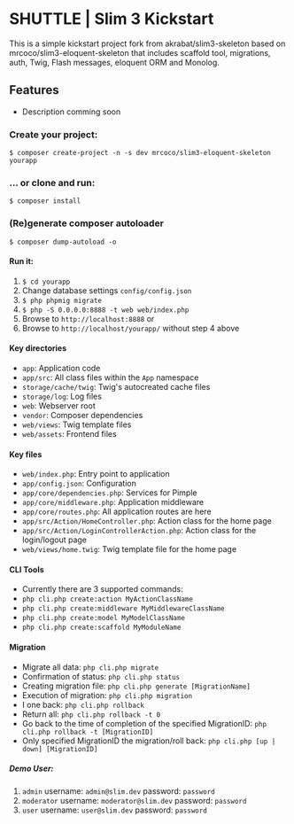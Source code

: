 # SHUTTLE | Slim 3 Kickstart

This is a simple kickstart project fork from 
akrabat/slim3-skeleton
based on
mrcoco/slim3-eloquent-skeleton
that includes 
scaffold tool, migrations, auth, Twig, Flash messages, eloquent ORM and Monolog.

## Features

* Description comming soon

### Create your project:

    $ composer create-project -n -s dev mrcoco/slim3-eloquent-skeleton yourapp

### ... or clone and run:

    $ composer install

### (Re)generate composer autoloader

    $ composer dump-autoload -o

#### Run it:

1. `$ cd yourapp`
2. Change database settings `config/config.json`
3. `$ php phpmig migrate`
4. `$ php -S 0.0.0.0:8888 -t web web/index.php`
5. Browse to `http://localhost:8888` 
or
6. Browse to `http://localhost/yourapp/` without step 4 above

#### Key directories

* `app`: Application code
* `app/src`: All class files within the `App` namespace
* `storage/cache/twig`: Twig's autocreated cache files
* `storage/log`: Log files
* `web`: Webserver root
* `vendor`: Composer dependencies
* `web/views`: Twig template files
* `web/assets`: Frontend files

#### Key files

* `web/index.php`: Entry point to application
* `app/config.json`: Configuration
* `app/core/dependencies.php`: Services for Pimple
* `app/core/middleware.php`: Application middleware
* `app/core/routes.php`: All application routes are here
* `app/src/Action/HomeController.php`: Action class for the home page
* `app/src/Action/LoginControllerAction.php`: Action class for the login/logout page
* `web/views/home.twig`: Twig template file for the home page

#### CLI Tools
* Currently there are 3 supported commands:
* `php cli.php create:action MyActionClassName`
* `php cli.php create:middleware MyMiddlewareClassName`
* `php cli.php create:model MyModelClassName`
* `php cli.php create:scaffold MyModuleName`


#### Migration
* Migrate all data: `php cli.php migrate`
* Confirmation of status: `php cli.php status`
* Creating migration file: `php cli.php generate [MigrationName]`
* Execution of migration: `php cli.php migration`
* I one back: `php cli.php rollback`
* Return all: `php cli.php rollback -t 0`
* Go back to the time of completion of the specified MigrationID: `php cli.php rollback -t [MigrationID]`
* Only specified MigrationID the migration/roll back: `php cli.php [up | down] [MigrationID]`


##### Demo User:

1. `admin` username: `admin@slim.dev` password: `password` 
2. `moderator` username: `moderator@slim.dev` password: `password` 
3. `user` username: `user@slim.dev` password: `password` 
